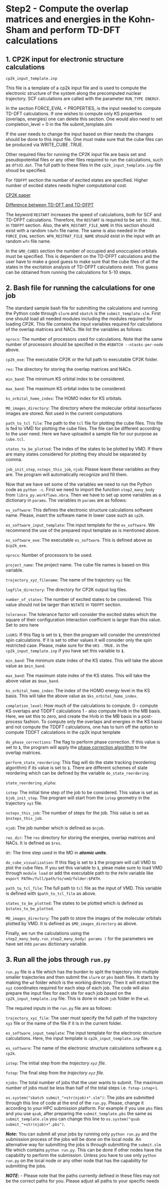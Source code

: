 # Step2 - Compute the overlap matrices and energies in the Kohn-Sham and perform TD-DFT calculations

## 1. CP2K input for electronic structure calculations

`cp2k_input_template.inp`

This file is a template of a cp2k input file and is used to compute the electronic structure of the system along the precomputed nuclear trajectory. SCF calculations are called with the parameter `RUN_TYPE ENERGY`. 

In the section FORCE_EVAL < PROPERTIES, is the input needed to compute TD-DFT calculations. If one wishes to compute only KS properties (overlaps, energies) one can delete this section. One would also need to set completion_level = 0 in the file submit_template.slm

If the user needs to change the input based on thier needs the changes should be done to this input file. One must make sure that the cube files can be produced via WRITE_CUBE .TRUE. 

Other required files for running the CP2K input file are basis set and pseudopotential files or any other files required to run the calculations, such as `dftd3.dat`. The full path to these files in the `cp2k_input_template.inp` file shoud be specified.

For `TDDFPT` section the number of excited states are specified. Higher number of excited states needs higher computational cost.

[CP2K paper](https://aip.scitation.org/doi/pdf/10.1063/5.0007045)

[Difference between TD-DFT and TD-DFPT](https://groups.google.com/g/cp2k/c/xj8udnSyeEI)

The keyword `RESTART` increases the speed of calculations, both for SCF and TD-DFPT calculations. Therefore, the `RESTART` is required to be set to `.TRUE.` in `TDDFPT` section. Also, the `WFN_RESTART_FILE_NAME` in this section should exist with a random `tdwfn` file name. The same is also needed in the `FORCE_EVAL` section. `WFN_RESTRAT_FILE_NAME` should exist in the input with an random `wfn` file name. 

In the `&MO_CUBES` section the number of occupied and unoccupied orbitals must be specified. This is dependent on the TD-DFPT calculations and the user have to make a good guess to make sure that the cube files of all the states in the excitation analysis of TD-DFPT calculations exist. This guess can be obtained from running the calculations for 5-10 steps.

## 2. Bash file for running the calculations for one job

The standard sample bash file for submitting the calculations and running the Python code through `slurm` and `sbatch` is the `submit_template.slm`. First one should load all needed modules including the modules required for loading CP2K. This file contains the input variables required for calculations of the overlap matrices and NACs. We list the variables as follows:

`nprocs`: The number of processors used for calculations. Note that the same number of processors should be specified in the `#SBATCH --ntasks-per-node` above.

`cp2k_exe`: The executable CP2K or the full path to executable CP2K folder.

`res`: The directory for storing the overlap matrices and NACs.

`min_band`: The minimum KS orbital index to be considered.

`max_band`: The maximum KS orbital index to be considered.

`ks_orbital_homo_index`: The HOMO index for KS orbitals.

`MO_images_directory`: The directory where the molecular orbital isosurfaces images are stored. Not used in the current computations

`path_to_tcl_file`: The path to the `tcl` file for plotting the cube files. This file is fed to VMD for plotting the cube files. The file can be different according to the user need. Here we have uploaded a sample file for our purpose as `cube.tcl`.

`states_to_be_plotted`: The index of the states to be plotted by VMD. If there are many states considered for plotting they should be separated by comma.

`job_init_step`, `nsteps_this_job`, `njob`: Please leave these variables as they are. The program will automatically recognize and fill them.

Now that we have set some of the variables we need to run the Python code as `python -c`. First we need to import the function `step2_many_body` from `libra_py.workflows.nbra`. Then we have to set up some variables as a dictionary in `params`. The variables in `params` are as follows:

`es_software`: This defines the electronic structure calculations software name. Please, insert the software name in lower case such as `cp2k`.

`es_software_input_template`: The input template for the `es_software`. We recommend the use of the prepared input template as is mentioned above.

`es_software_exe`: The executable `es_software`. This is defined above as `$cp2k_exe`. 

`nprocs`: Number of processors to be used.

`project_name`: The project name. The cube file names is based on this variable.

`trajectory_xyz_filename`: The name of the trajectory `xyz` file. 

`logfile_directory`: The directory for CP2K output log files. 

`number_of_states`: The number of excited states to be considered. This value should not be larger than `NSTATE` in `TDDFPT` section.

`tolerance`: The tolerance factor will consider the excited states which the square of their configuration interaction coefficient is larger than this value. Set to zero here

`isUKS`: If this flag is set to **`1`**, then the program will consider the unrestricted spin calculations. If it is set to other values it will consider only the spin restricted case. Please, make sure for the `UKS .TRUE.` in the `cp2k_input_template.inp` if you have set this variable to **`1`**.

`min_band`: The minimum state index of the KS states. This will take the above value as `$min_band`.

`max_band`: The maximum state index of the KS states. This will take the above value as `$max_band`.

`ks_orbital_homo_index`: The index of the HOMO energy level in the KS basis. This will take the above value as `$ks_orbital_homo_index`.

`completion_level`: How much of the calculations to compute. 0 - compute KS overlaps and TDDFT calculations 1 - also compute Hvib in the MB basis. Here, we set this to zero, and create the Hvib in the MB basis in a post-process fashion. To compute only the overlaps and energies in the KS basis and not compute the TDDFT calculations, one has to turn off the option to compute TDDFT calculations in the cp2k input template

`do_phase_corrections`: The flag to perform phase correction. If this value is set to **`1`**, the program will apply the [phase correction algorithm](https://pubs.acs.org/doi/abs/10.1021/acs.jpclett.8b02826) to the overlap matrices.

`perform_state_reordering`: This flag will do the state tracking (reordering algorithm) if its value is set to **`1`**. There are different schemes of state reordering which can be defined by the variable `do_state_reordering`.

`state_reordering_alpha`: 

`istep`: The initial time step of the job to be considered. This value is set as `$job_init_step`. The program will start from the `istep` geometry in the trajectory `xyz` file.

`nsteps_this_job`: The number of steps for the job. This value is set as `$nsteps_this_job`.

`njob`: The job number which is defined as `$njob`.

`res_dir`: The `res` directory for storing the energies, overlap matrices and NACs. It is defined as `$res`.

`dt`: The time step used in the MD in **_atomic units_**. 

`do_cube_visualization`: If this flag is set to **`1`** the program will call VMD to plot the cube files. If you set this variable to **`1`**, pleae make sure to load VMD through `module load` or add the executable path to the `PATH` variable like `export PATH=/full/path/to/vmd/folder:$PATH`.

`path_to_tcl_file`: The full path to `tcl` file as the input of VMD. This variable is defined with `$path_to_tcl_file` as above.

`states_to_be_plotted`: The states to be plotted which is defined as `$states_to_be_plotted`.

`MO_images_directory`: The path to store the images of the molecular orbitals plotted by VMD. It is defined as `$MO_images_directory` as above.

Finally, we run the calculations using the `step2_many_body.run_step2_many_body( params )` for the parameters we have set into `params` dictionary variable.

## 3. Run all the jobs through `run.py`

`run.py` file is a file which has the burden to split the trajectory into multiple smaller trajectories and then submit the `slurm` or `pbs` bash files. It starts by making the `wd` folder which is the working directory. Then it will extract the `xyz` coordinates required for each step of each job. The code will also prepare the input files for each ste for each job based on the `cp2k_input_template.inp` file. This is done in each `job` folder in the `wd`.

The required inputs in the `run.py` file are as follows:

`trajectory_xyz_file`: The user must specify the full path of the trajectory `xyz` file or the name of the file if it is in the current folder. 

`es_software_input_template`: The input template for the electronic structure calculations. Here, the input template is `cp2k_input_template.inp` file.

`es_software`: The name of the electronic structure calculations software e.g. `cp2k`.

`istep`: The initial step from the _trajectory `xyz` file_. 

`fstep`: The final step from the _trajectory `xyz` file_. 

`njobs`: The total number of jobs that the user wants to submit. The maximum number of jobs must be less than half of the total steps i.e. `fstep-istep+1`.

`os.system("sbatch submit_"+str(njob)+".slm")`: The jobs are submitted through this line of code at the end of the `run.py`. Please, change it according to your HPC submission platform. For example if you use `pbs` files and you use `qsub`, after preparing the `submit_template.pbs` the same as `submit_template.slm` you can change this line to `os.system("qsub submit_"+str(njob)+".pbs")`.

**_Note_:** You can submit all your jobs by running only `python run.py` and the submission process of the jobs will be done on the local node. An alternative way for submitting the jobs is through submitting the `submit.slm` file which contains `python run.py`. This can be done if other nodes have the capability to perform the submission. Unless you have to use only `python run.py` on the local node or any other node that has the capability for submitting the jobs.


**_NOTE_:** - Please note that the paths currently defined in these files may not be the correct paths for you. Please adjust all paths to your specific needs

